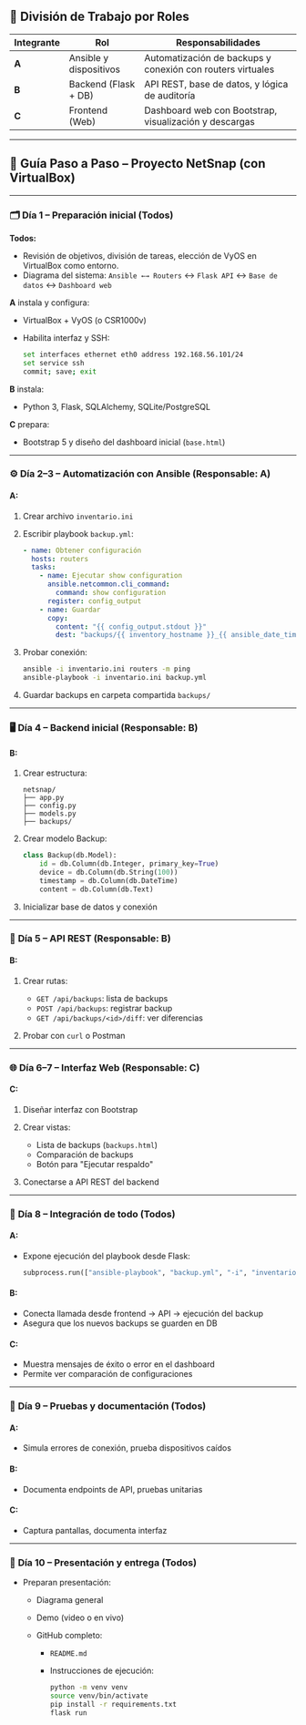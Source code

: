 ## 👥 División de Trabajo por Roles

| Integrante | Rol                    | Responsabilidades                                          |
| ---------- | ---------------------- | ---------------------------------------------------------- |
| **A**      | Ansible y dispositivos | Automatización de backups y conexión con routers virtuales |
| **B**      | Backend (Flask + DB)   | API REST, base de datos, y lógica de auditoría             |
| **C**      | Frontend (Web)         | Dashboard web con Bootstrap, visualización y descargas     |

---

## 📅 Guía Paso a Paso – Proyecto NetSnap (con VirtualBox)

---

### 🗂️ **Día 1 – Preparación inicial (Todos)**

**Todos:**

* Revisión de objetivos, división de tareas, elección de VyOS en VirtualBox como entorno.
* Diagrama del sistema:
  `Ansible ←→ Routers` ↔ `Flask API` ↔ `Base de datos` ↔ `Dashboard web`

**A** instala y configura:

* VirtualBox + VyOS (o CSR1000v)
* Habilita interfaz y SSH:

  ```bash
  set interfaces ethernet eth0 address 192.168.56.101/24
  set service ssh
  commit; save; exit
  ```

**B** instala:

* Python 3, Flask, SQLAlchemy, SQLite/PostgreSQL

**C** prepara:

* Bootstrap 5 y diseño del dashboard inicial (`base.html`)

---

### ⚙️ **Día 2–3 – Automatización con Ansible (Responsable: A)**

#### **A:**

1. Crear archivo `inventario.ini`
2. Escribir playbook `backup.yml`:

   ```yaml
   - name: Obtener configuración
     hosts: routers
     tasks:
       - name: Ejecutar show configuration
         ansible.netcommon.cli_command:
           command: show configuration
         register: config_output
       - name: Guardar
         copy:
           content: "{{ config_output.stdout }}"
           dest: "backups/{{ inventory_hostname }}_{{ ansible_date_time.iso8601 }}.txt"
   ```
3. Probar conexión:

   ```bash
   ansible -i inventario.ini routers -m ping
   ansible-playbook -i inventario.ini backup.yml
   ```
4. Guardar backups en carpeta compartida `backups/`

---

### 🖥️ **Día 4 – Backend inicial (Responsable: B)**

#### **B:**

1. Crear estructura:

   ```
   netsnap/
   ├── app.py
   ├── config.py
   ├── models.py
   ├── backups/
   ```
2. Crear modelo Backup:

   ```python
   class Backup(db.Model):
       id = db.Column(db.Integer, primary_key=True)
       device = db.Column(db.String(100))
       timestamp = db.Column(db.DateTime)
       content = db.Column(db.Text)
   ```
3. Inicializar base de datos y conexión

---

### 🔌 **Día 5 – API REST (Responsable: B)**

#### **B:**

1. Crear rutas:

   * `GET /api/backups`: lista de backups
   * `POST /api/backups`: registrar backup
   * `GET /api/backups/<id>/diff`: ver diferencias

2. Probar con `curl` o Postman

---

### 🌐 **Día 6–7 – Interfaz Web (Responsable: C)**

#### **C:**

1. Diseñar interfaz con Bootstrap
2. Crear vistas:

   * Lista de backups (`backups.html`)
   * Comparación de backups
   * Botón para "Ejecutar respaldo"
3. Conectarse a API REST del backend

---

### 🔄 **Día 8 – Integración de todo (Todos)**

#### **A**:

* Expone ejecución del playbook desde Flask:

  ```python
  subprocess.run(["ansible-playbook", "backup.yml", "-i", "inventario.ini"])
  ```

#### **B**:

* Conecta llamada desde frontend → API → ejecución del backup
* Asegura que los nuevos backups se guarden en DB

#### **C**:

* Muestra mensajes de éxito o error en el dashboard
* Permite ver comparación de configuraciones

---

### 🧪 **Día 9 – Pruebas y documentación (Todos)**

#### **A**:

* Simula errores de conexión, prueba dispositivos caídos

#### **B**:

* Documenta endpoints de API, pruebas unitarias

#### **C**:

* Captura pantallas, documenta interfaz

---

### 🎤 **Día 10 – Presentación y entrega (Todos)**

* Preparan presentación:

  * Diagrama general
  * Demo (video o en vivo)
  * GitHub completo:

    * `README.md`
    * Instrucciones de ejecución:

      ```bash
      python -m venv venv
      source venv/bin/activate
      pip install -r requirements.txt
      flask run
      ```
